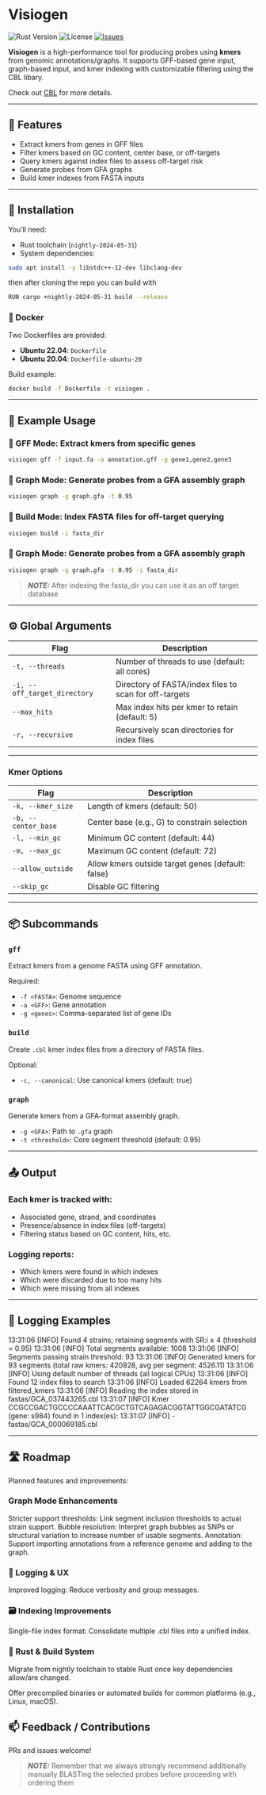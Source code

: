 # Visiogen

![Rust Version](https://img.shields.io/badge/Rust-nightly--2024--05--31-blue?style=flat-square)
![License](https://img.shields.io/badge/License-AGPL--3.0-blue?style=flat-square)
[![Issues](https://img.shields.io/github/issues/sanger-pathogens/visiogen)](https://github.com/sanger-pathogens/visiogen/issues)

**Visiogen** is a high-performance tool for producing probes using **kmers** from genomic annotations/graphs. It supports GFF-based gene input, graph-based input, and kmer indexing with customizable filtering using the CBL libary.

Check out [CBL](https://github.com/imartayan/CBL/tree/main) for more details.

---

## 🔧 Features

* Extract kmers from genes in GFF files
* Filter kmers based on GC content, center base, or off-targets
* Query kmers against index files to assess off-target risk
* Generate probes from GFA graphs
* Build kmer indexes from FASTA inputs

---

## 🚀 Installation

You’ll need:

* Rust toolchain (`nightly-2024-05-31`)
* System dependencies:

```bash
sudo apt install -y libstdc++-12-dev libclang-dev
```

then after cloning the repo you can build with

```bash
RUN cargo +nightly-2024-05-31 build --release
```

### 🐳 Docker

Two Dockerfiles are provided:

* **Ubuntu 22.04**: `Dockerfile`
* **Ubuntu 20.04**: `Dockerfile-ubuntu-20`

Build example:

```bash
docker build -f Dockerfile -t visiogen .
```
---

## 🧬 Example Usage

### 🔹 GFF Mode: Extract kmers from specific genes

```bash
visiogen gff -f input.fa -a annotation.gff -g gene1,gene2,gene3
```

### 🔹 Graph Mode: Generate probes from a GFA assembly graph

```bash
visiogen graph -g graph.gfa -t 0.95
```

### 🔹 Build Mode: Index FASTA files for off-target querying

```bash
visiogen build -i fasta_dir
```

### 🔹 Graph Mode: Generate probes from a GFA assembly graph

```bash
visiogen graph -g graph.gfa -t 0.95 -i fasta_dir
```

> **_NOTE:_**  After indexing the fasta_dir you can use it as an off target database

---

## ⚙️ Global Arguments

| Flag                         | Description                                            |
| ---------------------------- | ------------------------------------------------------ |
| `-t, --threads`              | Number of threads to use (default: all cores)          |
| `-i, --off_target_directory` | Directory of FASTA/index files to scan for off-targets |
| `--max_hits`                 | Max index hits per kmer to retain (default: 5)         |
| `-r, --recursive`            | Recursively scan directories for index files           |

---

### Kmer Options

| Flag                | Description                                       |
| ------------------- | ------------------------------------------------- |
| `-k, --kmer_size`   | Length of kmers (default: 50)                     |
| `-b, --center_base` | Center base (e.g., G) to constrain selection      |
| `-l, --min_gc`      | Minimum GC content (default: 44)                  |
| `-m, --max_gc`      | Maximum GC content (default: 72)                  |
| `--allow_outside`   | Allow kmers outside target genes (default: false) |
| `--skip_gc`         | Disable GC filtering                              |

---

## 📦 Subcommands

### `gff`

Extract kmers from a genome FASTA using GFF annotation.

Required:

* `-f <FASTA>`: Genome sequence
* `-a <GFF>`: Gene annotation
* `-g <genes>`: Comma-separated list of gene IDs

### `build`

Create `.cbl` kmer index files from a directory of FASTA files.

Optional:

* `-c, --canonical`: Use canonical kmers (default: true)

### `graph`

Generate kmers from a GFA-format assembly graph.

* `-g <GFA>`: Path to `.gfa` graph
* `-t <threshold>`: Core segment threshold (default: 0.95)

---

## 📤 Output

### Each kmer is tracked with:

* Associated gene, strand, and coordinates
* Presence/absence in index files (off-targets)
* Filtering status based on GC content, hits, etc.

### Logging reports:

* Which kmers were found in which indexes
* Which were discarded due to too many hits
* Which were missing from all indexes

---

## 🧼 Logging Examples

13:31:06 [INFO] Found 4 strains; retaining segments with SR:i ≥ 4 (threshold = 0.95)
13:31:06 [INFO] Total segments available: 1008
13:31:06 [INFO] Segments passing strain threshold: 93
13:31:06 [INFO] Generated kmers for 93 segments (total raw kmers: 420928, avg per segment: 4526.11)
13:31:06 [INFO] Using default number of threads (all logical CPUs)
13:31:06 [INFO] Found 12 index files to search
13:31:06 [INFO] Loaded 62264 kmers from filtered_kmers
13:31:06 [INFO] Reading the index stored in fastas/GCA_037443265.cbl
13:31:07 [INFO] Kmer CCGCCGACTGCCCCAAATTCACGCTGTCAGAGACGGTATTGGCGATATCG (gene: s984) found in 1 index(es):
13:31:07 [INFO]   - fastas/GCA_000069185.cbl

---

## 🛣️ Roadmap

Planned features and improvements:

### Graph Mode Enhancements
Stricter support thresholds: Link segment inclusion thresholds to actual strain support.
Bubble resolution: Interpret graph bubbles as SNPs or structural variation to increase number of usable segments.
Annotation: Support importing annotations from a reference genome and adding to the graph.

### 🧹 Logging & UX
Improved logging: Reduce verbosity and group messages.

### 🗃️ Indexing Improvements
Single-file index format: Consolidate multiple .cbl files into a unified index.

### 🦀 Rust & Build System
Migrate from nightly toolchain to stable Rust once key dependencies allow/are changed.

Offer precompiled binaries or automated builds for common platforms (e.g., Linux, macOS).

## 📫 Feedback / Contributions

PRs and issues welcome!

> **_NOTE:_**  Remember that we always strongly recommend additionally manually BLASTing the selected probes before proceeding with ordering them

